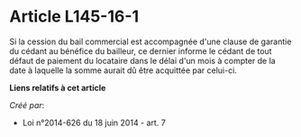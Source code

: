 # Article L145-16-1

Si la cession du bail commercial est accompagnée d'une clause de garantie du cédant au bénéfice du bailleur, ce dernier
informe le cédant de tout défaut de paiement du locataire dans le délai d'un mois à compter de la date à laquelle la somme
aurait dû être acquittée par celui-ci.

**Liens relatifs à cet article**

_Créé par_:

  - Loi n°2014-626 du 18 juin 2014 - art. 7

